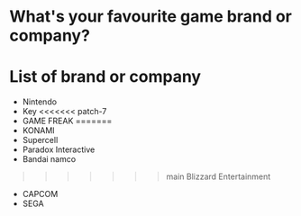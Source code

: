 # What's your favourite game brand or company?

# List of brand or company
- Nintendo
- Key
<<<<<<< patch-7
- GAME FREAK
=======
- KONAMI
- Supercell
- Paradox Interactive
- Bandai namco
>>>>>>> main
Blizzard Entertainment
- CAPCOM
- SEGA

